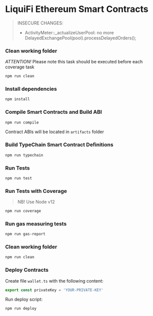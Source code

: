 # LiquiFi Ethereum Smart Contracts

> INSECURE CHANGES:
> - ActivityMeter::_actualizeUserPool: no more DelayedExchangePool(pool).processDelayedOrders();


### Clean working folder

*ATTENTION!* Please note this task should be executed before each coverage task
```sh
npm run clean
```


### Install dependencies
```sh
npm install
```

### Compile Smart Contracts and Build ABI
```sh
npm run compile
```

Contract ABIs will be located in `artifacts` folder

### Build TypeChain Smart Contract Definitions
```sh
npm run typechain
```

### Run Tests
```sh
npm run test
```

### Run Tests with Coverage
> NB! Use Node v12
```sh
npm run coverage
```

### Run gas measuring tests
```sh
npm run gas-report
```

### Clean working folder
```sh
npm run clean
```



### Deploy Contracts
Create file `wallet.ts` with the following content:
```ts
export const privateKey = 'YOUR-PRIVATE-KEY'
```

Run deploy script:

```sh
npm run deploy
```